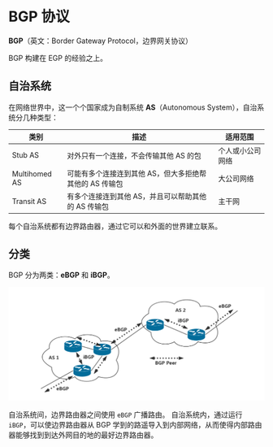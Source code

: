 # BGP 协议

**BGP**（英文：Border Gateway Protocol，边界网关协议）

BGP 构建在 EGP 的经验之上。

## 自治系统

在网络世界中，这一个个国家成为自制系统 **AS**（Autonomous System），自治系统分几种类型：

| 类别          | 描述                                                    | 适用范围         |
| ------------- | ------------------------------------------------------- | ---------------- |
| Stub AS       | 对外只有一个连接，不会传输其他 AS 的包                  | 个人或小公司网络 |
| Multihomed AS | 可能有多个连接连到其他 AS，但大多拒绝帮其他的 AS 传输包 | 大公司网络       |
| Transit AS    | 有多个连接连到其他 AS，并且可以帮助其他的 AS 传输包     | 主干网           |

每个自治系统都有边界路由器，通过它可以和外面的世界建立联系。

## 分类

BGP 分为两类：**eBGP** 和 **iBGP**。

![eBGP & iBGP](../../.images/eBGP&iBGP.png)

自治系统间，边界路由器之间使用 `eBGP` 广播路由。
自治系统内，通过运行 `iBGP`，可以使边界路由器从 BGP 学到的路遥导入到内部网络，从而使得内部路由器能够找到到达外网目的地的最好边界路由器。
